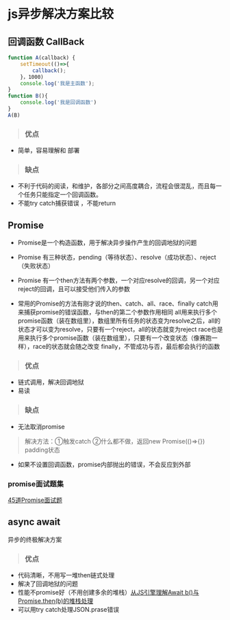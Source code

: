 # js异步解决方案比较

## 回调函数 CallBack

```javascript
function A(callback) {
    setTimeout(()=>{
        callback();  
    }，1000)
    console.log('我是主函数');
}
function B(){
    console.log('我是回调函数')
}
A(B)
```

>### 优点

+ 简单，容易理解和 部署

>### 缺点

+ 不利于代码的阅读，和维护，各部分之间高度耦合，流程会很混乱，而且每一个任务只能指定一个回调函数。
+ 不能try catch捕获错误 ，不能return

## Promise

+ Promise是一个构造函数，用于解决异步操作产生的回调地狱的问题  

+ Promise 有三种状态，pending（等待状态）、resolve（成功状态）、reject（失败状态）  

+ Promise 有一个then方法有两个参数，一个对应resolve的回调，另一个对应reject的回调，且可以接受他们传入的参数

+ 常用的Promise的方法有刚才说的then、catch、all、race、finally
        catch用来捕获promise的错误函数，与then的第二个参数作用相同
        all用来执行多个promise函数（装在数组里），数组里所有任务的状态变为resolve之后，all的状态才可以变为resolve，只要有一个reject，all的状态就变为reject
        race也是用来执行多个promise函数（装在数组里），只要有一个改变状态（像赛跑一样），race的状态就会随之改变
        finally，不管成功与否，最后都会执行的函数

>### 优点

+ 链式调用，解决回调地狱
+ 易读

>### 缺点

+ 无法取消promise
>解决方法：①触发catch ②什么都不做，返回new Promise(()=>{}) padding状态  

+ 如果不设置回调函数，promise内部抛出的错误，不会反应到外部

### promise面试题集

[45道Promise面试题](https://juejin.im/post/6844904077537574919#heading-1)

## async await

异步的终极解决方案

>### 优点

+ 代码清晰，不用写一堆then链式处理
+ 解决了回调地狱的问题
+ 性能不promise好（不用创建多余的堆栈）[从JS引擎理解Await b()与Promise.then(b)的堆栈处理](https://blog.csdn.net/fundebug/article/details/81127760)
+ 可以用try catch处理JSON.prase错误
